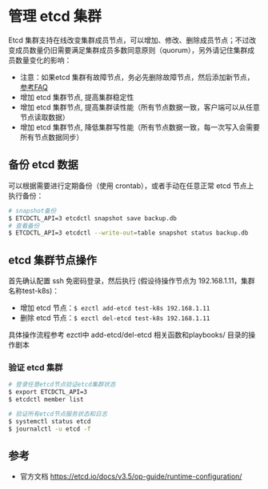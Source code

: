 # 管理 etcd 集群

Etcd 集群支持在线改变集群成员节点，可以增加、修改、删除成员节点；不过改变成员数量仍旧需要满足集群成员多数同意原则（quorum），另外请记住集群成员数量变化的影响：

- 注意：如果etcd 集群有故障节点，务必先删除故障节点，然后添加新节点，[参考FAQ](https://etcd.io/docs/v3.4.0/faq/)
- 增加 etcd 集群节点, 提高集群稳定性
- 增加 etcd 集群节点, 提高集群读性能（所有节点数据一致，客户端可以从任意节点读取数据）
- 增加 etcd 集群节点, 降低集群写性能（所有节点数据一致，每一次写入会需要所有节点数据同步）

## 备份 etcd 数据

可以根据需要进行定期备份（使用 crontab），或者手动在任意正常 etcd 节点上执行备份：

``` bash
# snapshot备份
$ ETCDCTL_API=3 etcdctl snapshot save backup.db
# 查看备份
$ ETCDCTL_API=3 etcdctl --write-out=table snapshot status backup.db
```

## etcd 集群节点操作

首先确认配置 ssh 免密码登录，然后执行 (假设待操作节点为 192.168.1.11，集群名称test-k8s)：

- 增加 etcd 节点：`$ ezctl add-etcd test-k8s 192.168.1.11`
- 删除 etcd 节点：`$ ezctl del-etcd test-k8s 192.168.1.11`

具体操作流程参考 ezctl中 add-etcd/del-etcd 相关函数和playbooks/ 目录的操作剧本

### 验证 etcd 集群

``` bash
# 登录任意etcd节点验证etcd集群状态
$ export ETCDCTL_API=3
$ etcdctl member list

# 验证所有etcd节点服务状态和日志
$ systemctl status etcd
$ journalctl -u etcd -f
```

## 参考

- 官方文档 https://etcd.io/docs/v3.5/op-guide/runtime-configuration/ 
